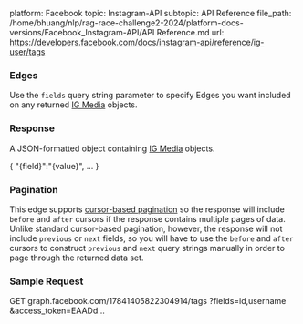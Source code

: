 platform: Facebook
topic: Instagram-API
subtopic: API Reference
file_path: /home/bhuang/nlp/rag-race-challenge2-2024/platform-docs-versions/Facebook_Instagram-API/API Reference.md
url: https://developers.facebook.com/docs/instagram-api/reference/ig-user/tags

### Edges

Use the `fields` query string parameter to specify Edges you want included on any returned [IG Media](https://developers.facebook.com/docs/instagram-api/reference/ig-media#read) objects.

### Response

A JSON-formatted object containing [IG Media](https://developers.facebook.com/docs/instagram-api/reference/ig-media) objects.

{
  "{field}":"{value}",
  ...
}

### Pagination

This edge supports [cursor-based pagination](https://developers.facebook.com/docs/graph-api/using-graph-api#paging) so the response will include `before` and `after` cursors if the response contains multiple pages of data. Unlike standard cursor-based pagination, however, the response will not include `previous` or `next` fields, so you will have to use the `before` and `after` cursors to construct `previous` and `next` query strings manually in order to page through the returned data set.

### Sample Request

GET graph.facebook.com/17841405822304914/tags
    ?fields=id,username
    &access\_token=EAADd...